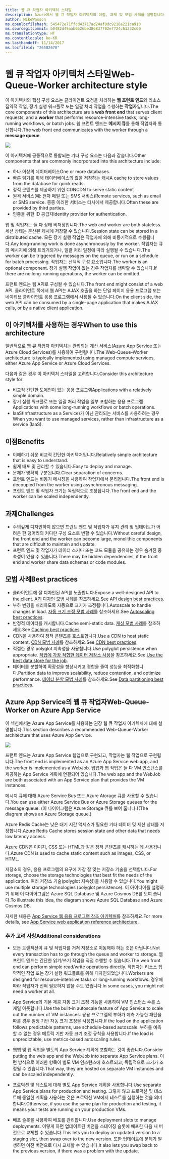 ```yaml
---
title: 웹 큐 작업자 아키텍처 스타일
description: Azure에서 웹 큐 작업자 아키텍처의 이점, 과제 및 모범 사례를 설명합니다.
author: MikeWasson
ms.openlocfilehash: 545472e71ffcd43717ad24af0dc9218a221ca910
ms.sourcegitcommit: b0482d49aab0526be386837702e7724c61232c60
ms.translationtype: HT
ms.contentlocale: ko-KR
ms.lasthandoff: 11/14/2017
ms.locfileid: "26582670"
---
```

# <a name="web-queue-worker-architecture-style"></a><span data-ttu-id="f3192-103">웹 큐 작업자 아키텍처 스타일</span><span class="sxs-lookup"><span data-stu-id="f3192-103">Web-Queue-Worker architecture style</span></span>

<span data-ttu-id="f3192-104">이 아키텍처의 핵심 구성 요소는 클라이언트 요청을 처리하는 **웹 프런트 엔드**와 리소스 집약적 작업, 장기 실행 워크플로 또는 일괄 처리 작업을 수행하는 **작업자**입니다.</span><span class="sxs-lookup"><span data-stu-id="f3192-104">The core components of this architecture are a **web front end** that serves client requests, and a **worker** that performs resource-intensive tasks, long-running workflows, or batch jobs.</span></span>  <span data-ttu-id="f3192-105">웹 프런트 엔드는 **메시지 큐**를 통해 작업자와 통신합니다.</span><span class="sxs-lookup"><span data-stu-id="f3192-105">The web front end communicates with the worker through a **message queue**.</span></span>  

![](./images/web-queue-worker-logical.svg)

<span data-ttu-id="f3192-106">이 아키텍처에 공통적으로 통합되는 기타 구성 요소는 다음과 같습니다.</span><span class="sxs-lookup"><span data-stu-id="f3192-106">Other components that are commonly incorporated into this architecture include:</span></span>

- <span data-ttu-id="f3192-107">하나 이상의 데이터베이스</span><span class="sxs-lookup"><span data-stu-id="f3192-107">One or more databases.</span></span> 
- <span data-ttu-id="f3192-108">빠른 읽기를 위해 데이터베이스의 값을 저장하는 캐시</span><span class="sxs-lookup"><span data-stu-id="f3192-108">A cache to store values from the database for quick reads.</span></span>
- <span data-ttu-id="f3192-109">정적 콘텐츠를 제공하기 위한 CDN</span><span class="sxs-lookup"><span data-stu-id="f3192-109">CDN to serve static content</span></span>
- <span data-ttu-id="f3192-110">원격 서비스(예: 전자 메일 또는 SMS 서비스)</span><span class="sxs-lookup"><span data-stu-id="f3192-110">Remote services, such as email or SMS service.</span></span> <span data-ttu-id="f3192-111">종종 이러한 서비스는 타사에서 제공합니다.</span><span class="sxs-lookup"><span data-stu-id="f3192-111">Often these are provided by third parties.</span></span>
- <span data-ttu-id="f3192-112">인증을 위한 ID 공급자</span><span class="sxs-lookup"><span data-stu-id="f3192-112">Identity provider for authentication.</span></span>

<span data-ttu-id="f3192-113">웹 및 작업자는 둘 다 상태 비저장입니다.</span><span class="sxs-lookup"><span data-stu-id="f3192-113">The web and worker are both stateless.</span></span> <span data-ttu-id="f3192-114">세션 상태는 분산된 캐시에 저장할 수 있습니다.</span><span class="sxs-lookup"><span data-stu-id="f3192-114">Session state can be stored in a distributed cache.</span></span> <span data-ttu-id="f3192-115">모든 장기 실행 작업은 작업자에 의해 비동기적으로 수행됩니다.</span><span class="sxs-lookup"><span data-stu-id="f3192-115">Any long-running work is done asynchronously by the worker.</span></span> <span data-ttu-id="f3192-116">작업자는 큐의 메시지에 의해 트리거되거나, 일괄 처리 일정에 따라 실행될 수 있습니다.</span><span class="sxs-lookup"><span data-stu-id="f3192-116">The worker can be triggered by messages on the queue, or run on a schedule for batch processing.</span></span> <span data-ttu-id="f3192-117">작업자는 선택적 구성 요소입니다.</span><span class="sxs-lookup"><span data-stu-id="f3192-117">The worker is an optional component.</span></span> <span data-ttu-id="f3192-118">장기 실행 작업이 없는 경우 작업자를 생략할 수 있습니다.</span><span class="sxs-lookup"><span data-stu-id="f3192-118">If there are no long-running operations, the worker can be omitted.</span></span>  

<span data-ttu-id="f3192-119">프런트 엔드는 웹 API로 구성될 수 있습니다.</span><span class="sxs-lookup"><span data-stu-id="f3192-119">The front end might consist of a web API.</span></span> <span data-ttu-id="f3192-120">클라이언트 쪽에서 웹 API는 AJAX 호출을 하는 단일 페이지 응용 프로그램 또는 네이티브 클라이언트 응용 프로그램에서 사용될 수 있습니다.</span><span class="sxs-lookup"><span data-stu-id="f3192-120">On the client side, the web API can be consumed by a single-page application that makes AJAX calls, or by a native client application.</span></span>

## <a name="when-to-use-this-architecture"></a><span data-ttu-id="f3192-121">이 아키텍처를 사용하는 경우</span><span class="sxs-lookup"><span data-stu-id="f3192-121">When to use this architecture</span></span>

<span data-ttu-id="f3192-122">일반적으로 웹 큐 작업자 아키텍처는 관리되는 계산 서비스(Azure App Service 또는 Azure Cloud Services)를 사용하여 구현됩니다.</span><span class="sxs-lookup"><span data-stu-id="f3192-122">The Web-Queue-Worker architecture is typically implemented using managed compute services, either Azure App Service or Azure Cloud Services.</span></span> 

<span data-ttu-id="f3192-123">다음과 같은 경우 이 아키텍처 스타일을 고려합니다.</span><span class="sxs-lookup"><span data-stu-id="f3192-123">Consider this architecture style for:</span></span>

- <span data-ttu-id="f3192-124">비교적 간단한 도메인이 있는 응용 프로그램</span><span class="sxs-lookup"><span data-stu-id="f3192-124">Applications with a relatively simple domain.</span></span>
- <span data-ttu-id="f3192-125">장기 실행 워크플로 또는 일괄 처리 작업을 일부 포함하는 응용 프로그램</span><span class="sxs-lookup"><span data-stu-id="f3192-125">Applications with some long-running workflows or batch operations.</span></span>
- <span data-ttu-id="f3192-126">IaaS(Infrastructure as a Service)가 아닌 관리되는 서비스를 사용하려는 경우</span><span class="sxs-lookup"><span data-stu-id="f3192-126">When you want to use managed services, rather than infrastructure as a service (IaaS).</span></span>

## <a name="benefits"></a><span data-ttu-id="f3192-127">이점</span><span class="sxs-lookup"><span data-stu-id="f3192-127">Benefits</span></span>

- <span data-ttu-id="f3192-128">이해하기 쉬운 비교적 간단한 아키텍처입니다.</span><span class="sxs-lookup"><span data-stu-id="f3192-128">Relatively simple architecture that is easy to understand.</span></span>
- <span data-ttu-id="f3192-129">쉽게 배포 및 관리할 수 있습니다.</span><span class="sxs-lookup"><span data-stu-id="f3192-129">Easy to deploy and manage.</span></span>
- <span data-ttu-id="f3192-130">문제가 명확히 구분됩니다.</span><span class="sxs-lookup"><span data-stu-id="f3192-130">Clear separation of concerns.</span></span>
- <span data-ttu-id="f3192-131">프런트 엔드는 비동기 메시징을 사용하여 작업자에서 분리됩니다.</span><span class="sxs-lookup"><span data-stu-id="f3192-131">The front end is decoupled from the worker using asynchronous messaging.</span></span>
- <span data-ttu-id="f3192-132">프런트 엔드 및 작업자 크기는 독립적으로 조정됩니다.</span><span class="sxs-lookup"><span data-stu-id="f3192-132">The front end and the worker can be scaled independently.</span></span>

## <a name="challenges"></a><span data-ttu-id="f3192-133">과제</span><span class="sxs-lookup"><span data-stu-id="f3192-133">Challenges</span></span>

- <span data-ttu-id="f3192-134">주의깊게 디자인하지 않으면 프런트 엔드 및 작업자가 유지 관리 및 업데이트가 어려운 한 덩어리의 커다란 구성 요소로 변할 수 있습니다.</span><span class="sxs-lookup"><span data-stu-id="f3192-134">Without careful design, the front end and the worker can become large, monolithic components that are difficult to maintain and update.</span></span>
- <span data-ttu-id="f3192-135">프런트 엔드 및 작업자가 데이터 스키마 또는 코드 모듈을 공유하는 경우 숨겨진 종속성이 있을 수 있습니다.</span><span class="sxs-lookup"><span data-stu-id="f3192-135">There may be hidden dependencies, if the front end and worker share data schemas or code modules.</span></span> 

## <a name="best-practices"></a><span data-ttu-id="f3192-136">모범 사례</span><span class="sxs-lookup"><span data-stu-id="f3192-136">Best practices</span></span>

- <span data-ttu-id="f3192-137">클라이언트에 잘 디자인된 API를 노출합니다.</span><span class="sxs-lookup"><span data-stu-id="f3192-137">Expose a well-designed API to the client.</span></span> <span data-ttu-id="f3192-138">[API 디자인 모범 사례][api-design]를 참조하세요.</span><span class="sxs-lookup"><span data-stu-id="f3192-138">See [API design best practices][api-design].</span></span>
- <span data-ttu-id="f3192-139">부하 변경을 처리하도록 자동으로 크기가 조정됩니다.</span><span class="sxs-lookup"><span data-stu-id="f3192-139">Autoscale to handle changes in load.</span></span> <span data-ttu-id="f3192-140">[자동 크기 조정 모범 사례][autoscaling]를 참조하세요.</span><span class="sxs-lookup"><span data-stu-id="f3192-140">See [Autoscaling best practices][autoscaling].</span></span>
- <span data-ttu-id="f3192-141">반정적 데이터를 캐시합니다.</span><span class="sxs-lookup"><span data-stu-id="f3192-141">Cache semi-static data.</span></span> <span data-ttu-id="f3192-142">[캐싱 모범 사례][caching]를 참조하세요.</span><span class="sxs-lookup"><span data-stu-id="f3192-142">See [Caching best practices][caching].</span></span>
- <span data-ttu-id="f3192-143">CDN을 사용하여 정적 콘텐츠를 호스트합니다.</span><span class="sxs-lookup"><span data-stu-id="f3192-143">Use a CDN to host static content.</span></span> <span data-ttu-id="f3192-144">[CDN 모범 사례][cdn]를 참조하세요.</span><span class="sxs-lookup"><span data-stu-id="f3192-144">See [CDN best practices][cdn].</span></span>
- <span data-ttu-id="f3192-145">적절한 경우 polyglot 지속성을 사용합니다.</span><span class="sxs-lookup"><span data-stu-id="f3192-145">Use polyglot persistence when appropriate.</span></span> <span data-ttu-id="f3192-146">[작업에 가장 적합한 데이터 저장소 사용][polyglot]을 참조하세요.</span><span class="sxs-lookup"><span data-stu-id="f3192-146">See [Use the best data store for the job][polyglot].</span></span>
- <span data-ttu-id="f3192-147">데이터를 분할하여 확장성을 향상시키고 경합을 줄여 성능을 최적화합니다.</span><span class="sxs-lookup"><span data-stu-id="f3192-147">Partition data to improve scalability, reduce contention, and optimize performance.</span></span> <span data-ttu-id="f3192-148">[데이터 분할 모범 사례][data-partition]를 참조하세요.</span><span class="sxs-lookup"><span data-stu-id="f3192-148">See [Data partitioning best practices][data-partition].</span></span>


## <a name="web-queue-worker-on-azure-app-service"></a><span data-ttu-id="f3192-149">Azure App Service의 웹 큐 작업자</span><span class="sxs-lookup"><span data-stu-id="f3192-149">Web-Queue-Worker on Azure App Service</span></span>

<span data-ttu-id="f3192-150">이 섹션에서는 Azure App Service를 사용하는 권장 웹 큐 작업자 아키텍처에 대해 설명합니다.</span><span class="sxs-lookup"><span data-stu-id="f3192-150">This section describes a recommended Web-Queue-Worker architecture that uses Azure App Service.</span></span> 

![](./images/web-queue-worker-physical.png)

<span data-ttu-id="f3192-151">프런트 엔드는 Azure App Service 웹앱으로 구현되고, 작업자는 웹 작업으로 구현됩니다.</span><span class="sxs-lookup"><span data-stu-id="f3192-151">The front end is implemented as an Azure App Service web app, and the worker is implemented as a WebJob.</span></span> <span data-ttu-id="f3192-152">웹앱과 웹 작업은 둘 다 VM 인스턴스를 제공하는 App Service 계획에 연결되어 있습니다.</span><span class="sxs-lookup"><span data-stu-id="f3192-152">The web app and the WebJob are both associated with an App Service plan that provides the VM instances.</span></span> 

<span data-ttu-id="f3192-153">메시지 큐에 대해 Azure Service Bus 또는 Azure Atorage 큐를 사용할 수 있습니다.</span><span class="sxs-lookup"><span data-stu-id="f3192-153">You can use either Azure Service Bus or Azure Storage queues for the message queue.</span></span> <span data-ttu-id="f3192-154">(이 다이어그램은 Azure Storage 큐를 보여 줍니다.)</span><span class="sxs-lookup"><span data-stu-id="f3192-154">(The diagram shows an Azure Storage queue.)</span></span>

<span data-ttu-id="f3192-155">Azure Redis Cache는 낮은 대기 시간 액세스가 필요한 기타 데이터 및 세션 상태를 저장합니다.</span><span class="sxs-lookup"><span data-stu-id="f3192-155">Azure Redis Cache stores session state and other data that needs low latency access.</span></span>

<span data-ttu-id="f3192-156">Azure CDN은 이미지, CSS 또는 HTML과 같은 정적 콘텐츠를 캐시하는 데 사용됩니다.</span><span class="sxs-lookup"><span data-stu-id="f3192-156">Azure CDN is used to cache static content such as images, CSS, or HTML.</span></span>

<span data-ttu-id="f3192-157">저장소의 경우, 응용 프로그램의 요구에 가장 잘 맞는 저장소 기술을 선택합니다.</span><span class="sxs-lookup"><span data-stu-id="f3192-157">For storage, choose the storage technologies that best fit the needs of the application.</span></span> <span data-ttu-id="f3192-158">여러 저장소 기술(polyglot 지속성)을 사용할 수 있습니다.</span><span class="sxs-lookup"><span data-stu-id="f3192-158">You might use multiple storage technologies (polyglot persistence).</span></span> <span data-ttu-id="f3192-159">이 아이디어를 설명하기 위해 이 다이어그램은 Azure SQL Database 및 Azure Cosmos DB를 보여 줍니다.</span><span class="sxs-lookup"><span data-stu-id="f3192-159">To illustrate this idea, the diagram shows Azure SQL Database and Azure Cosmos DB.</span></span>  

<span data-ttu-id="f3192-160">자세한 내용은 [App Service 웹 응용 프로그램 참조 아키텍처][scalable-web-app]를 참조하세요.</span><span class="sxs-lookup"><span data-stu-id="f3192-160">For more details, see [App Service web application reference architecture][scalable-web-app].</span></span>

### <a name="additional-considerations"></a><span data-ttu-id="f3192-161">추가 고려 사항</span><span class="sxs-lookup"><span data-stu-id="f3192-161">Additional considerations</span></span>

- <span data-ttu-id="f3192-162">모든 트랜잭션이 큐 및 작업자를 거쳐 저장소로 이동해야 하는 것은 아닙니다.</span><span class="sxs-lookup"><span data-stu-id="f3192-162">Not every transaction has to go through the queue and worker to storage.</span></span> <span data-ttu-id="f3192-163">웹 프런트 엔드는 간단한 읽기/쓰기 작업을 직접 수행할 수 있습니다.</span><span class="sxs-lookup"><span data-stu-id="f3192-163">The web front end can perform simple read/write operations directly.</span></span> <span data-ttu-id="f3192-164">작업자는 리소스 집약적인 작업 또는 장기 실행 워크플로를 위해 디자인되었습니다.</span><span class="sxs-lookup"><span data-stu-id="f3192-164">Workers are designed for resource-intensive tasks or long-running workflows.</span></span> <span data-ttu-id="f3192-165">경우에 따라 작업자가 전혀 필요하지 않을 수도 있습니다.</span><span class="sxs-lookup"><span data-stu-id="f3192-165">In some cases, you might not need a worker at all.</span></span>

- <span data-ttu-id="f3192-166">App Service의 기본 제공 자동 크기 조정 기능을 사용하여 VM 인스턴스 수를 스케일 아웃합니다.</span><span class="sxs-lookup"><span data-stu-id="f3192-166">Use the built-in autoscale feature of App Service to scale out the number of VM instances.</span></span> <span data-ttu-id="f3192-167">응용 프로그램의 부하가 예측 가능한 패턴을 따를 경우 일정 기반 자동 크기 조정을 사용합니다.</span><span class="sxs-lookup"><span data-stu-id="f3192-167">If the load on the application follows predictable patterns, use schedule-based autoscale.</span></span> <span data-ttu-id="f3192-168">부하를 예측할 수 없는 경우 메트릭 기반 자동 크기 조정 규칙을 사용합니다.</span><span class="sxs-lookup"><span data-stu-id="f3192-168">If the load is unpredictable, use metrics-based autoscaling rules.</span></span>      

- <span data-ttu-id="f3192-169">웹앱 및 웹 작업을 별도의 App Service 계획에 포함하는 것이 좋습니다.</span><span class="sxs-lookup"><span data-stu-id="f3192-169">Consider putting the web app and the WebJob into separate App Service plans.</span></span> <span data-ttu-id="f3192-170">이런 방식으로 이러한 항목이 별도 VM 인스턴스에 호스트되고, 독립적으로 크기가 조정될 수 있습니다.</span><span class="sxs-lookup"><span data-stu-id="f3192-170">That way, they are hosted on separate VM instances and can be scaled independently.</span></span> 

- <span data-ttu-id="f3192-171">프로덕션 및 테스트에 대해 별도 App Service 계획을 사용합니다.</span><span class="sxs-lookup"><span data-stu-id="f3192-171">Use separate App Service plans for production and testing.</span></span> <span data-ttu-id="f3192-172">그렇지 않고 프로덕션 및 테스트에 동일한 계획을 사용하는 것은 프로덕션 VM에서 테스트를 실행하는 것을 의미합니다.</span><span class="sxs-lookup"><span data-stu-id="f3192-172">Otherwise, if you use the same plan for production and testing, it means your tests are running on your production VMs.</span></span>

- <span data-ttu-id="f3192-173">배포 슬롯을 사용하여 배포를 관리합니다.</span><span class="sxs-lookup"><span data-stu-id="f3192-173">Use deployment slots to manage deployments.</span></span> <span data-ttu-id="f3192-174">이렇게 하면 업데이트된 버전을 스테이징 슬롯에 배포한 다음 새 버전으로 교체할 수 있습니다.</span><span class="sxs-lookup"><span data-stu-id="f3192-174">This lets you to deploy an updated version to a staging slot, then swap over to the new version.</span></span> <span data-ttu-id="f3192-175">또한 업데이트에 문제가 발생하면 이전 버전으로 다시 교체할 수 있습니다.</span><span class="sxs-lookup"><span data-stu-id="f3192-175">It also lets you swap back to the previous version, if there was a problem with the update.</span></span>

<!-- links -->

[api-design]: ../../best-practices/api-design.md
[autoscaling]: ../../best-practices/auto-scaling.md
[caching]: ../../best-practices/caching.md
[cdn]: ../../best-practices/cdn.md
[data-partition]: ../../best-practices/data-partitioning.md
[polyglot]: ../design-principles/use-the-best-data-store.md
[scalable-web-app]: ../../reference-architectures/app-service-web-app/scalable-web-app.md